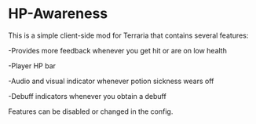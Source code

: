 # HP-Awareness
This is a simple client-side mod for Terraria that contains several features:

-Provides more feedback whenever you get hit or are on low health

-Player HP bar

-Audio and visual indicator whenever potion sickness wears off

-Debuff indicators whenever you obtain a debuff

Features can be disabled or changed in the config.
